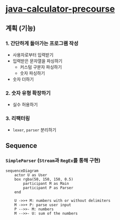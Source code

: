 # [java-calculator-precourse](https://apply.techcourse.co.kr/assignment/14/mission/43)

## 계획 (기능)

### 1. 간단하게 돌아가는 프로그램 작성

- 사용자로부터 입력받기
- 입력받은 문자열을 파싱하기
    - 커스텀 구분자 파싱하기
    - 숫자 파싱하기
- 숫자 더하기

### 2. 숫자 유형 확장하기

- 실수 허용하기

### 3. 리팩터링

- `lexer`, `parser` 분리하기

## Sequence

### `SimpleParser` (`Stream`과 `RegEx`를 통해 구현)

```mermaid
sequenceDiagram
    actor U as User
    box rgba(50, 150, 150, 0.5)
        participant M as Main
        participant P as Parser
    end

    U ->>+ M: numbers with or without delimiters
    M ->>+ P: parse user input
    P -->>- M: numbers
    M -->>- U: sum of the numbers
```
